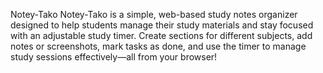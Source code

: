 Notey-Tako
Notey-Tako is a simple, web-based study notes organizer designed to help students manage their study materials and stay focused with an adjustable study timer. Create sections for different subjects, add notes or screenshots, mark tasks as done, and use the timer to manage study sessions effectively—all from your browser!
